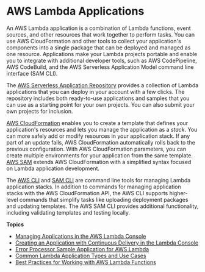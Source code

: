 # AWS Lambda Applications<a name="deploying-lambda-apps"></a>

An AWS Lambda application is a combination of Lambda functions, event sources, and other resources that work together to perform tasks\. You can use AWS CloudFormation and other tools to collect your application's components into a single package that can be deployed and managed as one resource\. Applications make your Lambda projects portable and enable you to integrate with additional developer tools, such as AWS CodePipeline, AWS CodeBuild, and the AWS Serverless Application Model command line interface \(SAM CLI\)\.

The [AWS Serverless Application Repository](https://docs.aws.amazon.com/serverlessrepo/latest/devguide/) provides a collection of Lambda applications that you can deploy in your account with a few clicks\. The repository includes both ready\-to\-use applications and samples that you can use as a starting point for your own projects\. You can also submit your own projects for inclusion\.

[AWS CloudFormation](https://docs.aws.amazon.com/AWSCloudFormation/latest/UserGuide/cfn-whatis-concepts.html) enables you to create a template that defines your application's resources and lets you manage the application as a *stack*\. You can more safely add or modify resources in your application stack\. If any part of an update fails, AWS CloudFormation automatically rolls back to the previous configuration\. With AWS CloudFormation parameters, you can create multiple environments for your application from the same template\. [AWS SAM](gettingstarted-tools.md#gettingstarted-tools-awssam) extends AWS CloudFormation with a simplified syntax focused on Lambda application development\.

The [AWS CLI](gettingstarted-tools.md#gettingstarted-tools-awscli) and [SAM CLI](gettingstarted-tools.md#gettingstarted-tools-samcli) are command line tools for managing Lambda application stacks\. In addition to commands for managing application stacks with the AWS CloudFormation API, the AWS CLI supports higher\-level commands that simplify tasks like uploading deployment packages and updating templates\. The AWS SAM CLI provides additional functionality, including validating templates and testing locally\.

**Topics**
+ [Managing Applications in the AWS Lambda Console](applications-console.md)
+ [Creating an Application with Continuous Delivery in the Lambda Console](applications-tutorial.md)
+ [Error Processor Sample Application for AWS Lambda](sample-errorprocessor.md)
+ [Common Lambda Application Types and Use Cases](applications-usecases.md)
+ [Best Practices for Working with AWS Lambda Functions](best-practices.md)